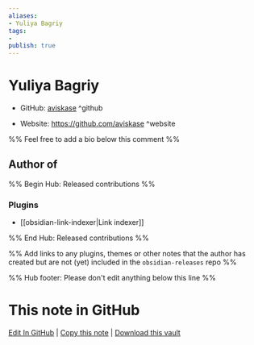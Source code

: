 ```yaml
---
aliases:
- Yuliya Bagriy
tags:
- 
publish: true
---
```


# Yuliya Bagriy

- GitHub: [aviskase](https://github.com/aviskase/) ^github
<!-- - Discord: `@` ^discord-->
- Website: <https://github.com/aviskase> ^website
<!-- - [[Publish sites|Publish site]]: ^publish-->

%% Feel free to add a bio below this comment %%


## Author of

%% Begin Hub: Released contributions %%
### Plugins
- [[obsidian-link-indexer|Link indexer]]

%% End Hub: Released contributions %%

%% Add links to any plugins, themes or other notes that the author has created but are not (yet) included in the `obsidian-releases` repo %%

<!--
### Unlisted plugins
-->

<!--
### Others
-->

<!--
## Sponsor this author

- [[GitHub sponsors]]: [Sponsor @aviskase on GitHub Sponsors](https://github.com/sponsors/aviskase) ^github-sponsor
- [[Buy me a coffee]]: ^buy-me-a-coffee
- [[PayPal]]: ^paypal
- [[Patreon]]: ^patreon

-->

<!--
## Follow this author

- [[YouTube Channels|On YouTube]]: ^youtube
- Twitter: ^twitter
- ...
-->

%% Hub footer: Please don't edit anything below this line %%

# This note in GitHub

<span class="git-footer">[Edit In GitHub](https://github.dev/obsidian-community/obsidian-hub/blob/main/01%20-%20Community/People/aviskase.md "git-hub-edit-note") | [Copy this note](https://raw.githubusercontent.com/obsidian-community/obsidian-hub/main/01%20-%20Community/People/aviskase.md "git-hub-copy-note") | [Download this vault](https://github.com/obsidian-community/obsidian-hub/archive/refs/heads/main.zip "git-hub-download-vault") </span>
